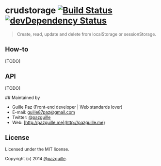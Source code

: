 # crudstorage [![Build Status](https://secure.travis-ci.org/pazguille/crudstorage.png)](http://travis-ci.org/pazguille/crudstorage) [![devDependency Status](https://david-dm.org/pazguille/crudstorage/dev-status.png)](https://david-dm.org/pazguille/crudstorage#info=devDependencies)

> Create, read, update and delete from localStorage or sessionStorage.

## How-to
[TODO]

## API
[TODO]

## Maintained by
- Guille Paz (Front-end developer | Web standards lover)
- E-mail: [guille87paz@gmail.com](mailto:guille87paz@gmail.com)
- Twitter: [@pazguille](http://twitter.com/pazguille)
- Web: [http://pazguille.me](http://pazguille.me)

## License
Licensed under the MIT license.

Copyright (c) 2014 [@pazguille](http://twitter.com/pazguille).
